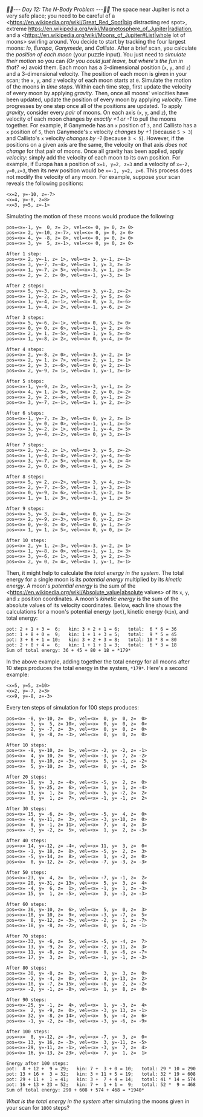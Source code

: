 *:calendar::calendar:--- Day 12: The N-Body Problem ---:calendar::calendar:*
The space near Jupiter is not a very safe place; you need to be careful of a <https://en.wikipedia.org/wiki/Great_Red_Spot|big distracting red spot>, extreme <https://en.wikipedia.org/wiki/Magnetosphere_of_Jupiter|radiation>, and a <https://en.wikipedia.org/wiki/Moons_of_Jupiter#List|whole lot of moons> swirling around.  You decide to start by tracking the four largest moons: *Io*, *Europa*, *Ganymede*, and *Callisto*.
After a brief scan, you calculate the *position of each moon* (your puzzle input). You just need to *simulate their motion* so you can _(Or you could just leave, but where's the fun in that? =>)_ avoid them.
Each moon has a 3-dimensional position (`x`, `y`, and `z`) and a 3-dimensional velocity.  The position of each moon is given in your scan; the `x`, `y`, and `z` velocity of each moon starts at `0`.
Simulate the motion of the moons in *time steps*. Within each time step, first update the velocity of every moon by applying *gravity*. Then, once all moons' velocities have been updated, update the position of every moon by applying *velocity*. Time progresses by one step once all of the positions are updated.
To apply *gravity*, consider every *pair* of moons. On each axis (`x`, `y`, and `z`), the velocity of each moon changes by *exactly +1 or -1* to pull the moons together.  For example, if Ganymede has an `x` position of `3`, and Callisto has a `x` position of `5`, then Ganymede's `x` velocity *changes by +1* (because `5 > 3`) and Callisto's `x` velocity *changes by -1* (because `3 < 5`). However, if the positions on a given axis are the same, the velocity on that axis *does not change* for that pair of moons.
Once all gravity has been applied, apply *velocity*: simply add the velocity of each moon to its own position. For example, if Europa has a position of `x=1, y=2, z=3` and a velocity of `x=-2, y=0,z=3`, then its new position would be `x=-1, y=2, z=6`. This process does not modify the velocity of any moon.
For example, suppose your scan reveals the following positions:
```<x=-1, y=0, z=2>
<x=2, y=-10, z=-7>
<x=4, y=-8, z=8>
<x=3, y=5, z=-1>
```
Simulating the motion of these moons would produce the following:
```After 0 steps:
pos=<x=-1, y=  0, z= 2>, vel=<x= 0, y= 0, z= 0>
pos=<x= 2, y=-10, z=-7>, vel=<x= 0, y= 0, z= 0>
pos=<x= 4, y= -8, z= 8>, vel=<x= 0, y= 0, z= 0>
pos=<x= 3, y=  5, z=-1>, vel=<x= 0, y= 0, z= 0>

After 1 step:
pos=<x= 2, y=-1, z= 1>, vel=<x= 3, y=-1, z=-1>
pos=<x= 3, y=-7, z=-4>, vel=<x= 1, y= 3, z= 3>
pos=<x= 1, y=-7, z= 5>, vel=<x=-3, y= 1, z=-3>
pos=<x= 2, y= 2, z= 0>, vel=<x=-1, y=-3, z= 1>

After 2 steps:
pos=<x= 5, y=-3, z=-1>, vel=<x= 3, y=-2, z=-2>
pos=<x= 1, y=-2, z= 2>, vel=<x=-2, y= 5, z= 6>
pos=<x= 1, y=-4, z=-1>, vel=<x= 0, y= 3, z=-6>
pos=<x= 1, y=-4, z= 2>, vel=<x=-1, y=-6, z= 2>

After 3 steps:
pos=<x= 5, y=-6, z=-1>, vel=<x= 0, y=-3, z= 0>
pos=<x= 0, y= 0, z= 6>, vel=<x=-1, y= 2, z= 4>
pos=<x= 2, y= 1, z=-5>, vel=<x= 1, y= 5, z=-4>
pos=<x= 1, y=-8, z= 2>, vel=<x= 0, y=-4, z= 0>

After 4 steps:
pos=<x= 2, y=-8, z= 0>, vel=<x=-3, y=-2, z= 1>
pos=<x= 2, y= 1, z= 7>, vel=<x= 2, y= 1, z= 1>
pos=<x= 2, y= 3, z=-6>, vel=<x= 0, y= 2, z=-1>
pos=<x= 2, y=-9, z= 1>, vel=<x= 1, y=-1, z=-1>

After 5 steps:
pos=<x=-1, y=-9, z= 2>, vel=<x=-3, y=-1, z= 2>
pos=<x= 4, y= 1, z= 5>, vel=<x= 2, y= 0, z=-2>
pos=<x= 2, y= 2, z=-4>, vel=<x= 0, y=-1, z= 2>
pos=<x= 3, y=-7, z=-1>, vel=<x= 1, y= 2, z=-2>

After 6 steps:
pos=<x=-1, y=-7, z= 3>, vel=<x= 0, y= 2, z= 1>
pos=<x= 3, y= 0, z= 0>, vel=<x=-1, y=-1, z=-5>
pos=<x= 3, y=-2, z= 1>, vel=<x= 1, y=-4, z= 5>
pos=<x= 3, y=-4, z=-2>, vel=<x= 0, y= 3, z=-1>

After 7 steps:
pos=<x= 2, y=-2, z= 1>, vel=<x= 3, y= 5, z=-2>
pos=<x= 1, y=-4, z=-4>, vel=<x=-2, y=-4, z=-4>
pos=<x= 3, y=-7, z= 5>, vel=<x= 0, y=-5, z= 4>
pos=<x= 2, y= 0, z= 0>, vel=<x=-1, y= 4, z= 2>

After 8 steps:
pos=<x= 5, y= 2, z=-2>, vel=<x= 3, y= 4, z=-3>
pos=<x= 2, y=-7, z=-5>, vel=<x= 1, y=-3, z=-1>
pos=<x= 0, y=-9, z= 6>, vel=<x=-3, y=-2, z= 1>
pos=<x= 1, y= 1, z= 3>, vel=<x=-1, y= 1, z= 3>

After 9 steps:
pos=<x= 5, y= 3, z=-4>, vel=<x= 0, y= 1, z=-2>
pos=<x= 2, y=-9, z=-3>, vel=<x= 0, y=-2, z= 2>
pos=<x= 0, y=-8, z= 4>, vel=<x= 0, y= 1, z=-2>
pos=<x= 1, y= 1, z= 5>, vel=<x= 0, y= 0, z= 2>

After 10 steps:
pos=<x= 2, y= 1, z=-3>, vel=<x=-3, y=-2, z= 1>
pos=<x= 1, y=-8, z= 0>, vel=<x=-1, y= 1, z= 3>
pos=<x= 3, y=-6, z= 1>, vel=<x= 3, y= 2, z=-3>
pos=<x= 2, y= 0, z= 4>, vel=<x= 1, y=-1, z=-1>
```
Then, it might help to calculate the *total energy in the system*. The total energy for a single moon is its *potential energy* multiplied by its *kinetic energy*. A moon's *potential energy* is the sum of the <https://en.wikipedia.org/wiki/Absolute_value|absolute values> of its `x`, `y`, and `z` position coordinates. A moon's *kinetic energy* is the sum of the absolute values of its velocity coordinates.  Below, each line shows the calculations for a moon's potential energy (`pot`), kinetic energy (`kin`), and total energy:
```Energy after 10 steps:
pot: 2 + 1 + 3 =  6;   kin: 3 + 2 + 1 = 6;   total:  6 * 6 = 36
pot: 1 + 8 + 0 =  9;   kin: 1 + 1 + 3 = 5;   total:  9 * 5 = 45
pot: 3 + 6 + 1 = 10;   kin: 3 + 2 + 3 = 8;   total: 10 * 8 = 80
pot: 2 + 0 + 4 =  6;   kin: 1 + 1 + 1 = 3;   total:  6 * 3 = 18
Sum of total energy: 36 + 45 + 80 + 18 = *179*
```
In the above example, adding together the total energy for all moons after 10 steps produces the total energy in the system, `*179*`.
Here's a second example:
```<x=-8, y=-10, z=0>
<x=5, y=5, z=10>
<x=2, y=-7, z=3>
<x=9, y=-8, z=-3>
```
Every ten steps of simulation for 100 steps produces:
```After 0 steps:
pos=<x= -8, y=-10, z=  0>, vel=<x=  0, y=  0, z=  0>
pos=<x=  5, y=  5, z= 10>, vel=<x=  0, y=  0, z=  0>
pos=<x=  2, y= -7, z=  3>, vel=<x=  0, y=  0, z=  0>
pos=<x=  9, y= -8, z= -3>, vel=<x=  0, y=  0, z=  0>

After 10 steps:
pos=<x= -9, y=-10, z=  1>, vel=<x= -2, y= -2, z= -1>
pos=<x=  4, y= 10, z=  9>, vel=<x= -3, y=  7, z= -2>
pos=<x=  8, y=-10, z= -3>, vel=<x=  5, y= -1, z= -2>
pos=<x=  5, y=-10, z=  3>, vel=<x=  0, y= -4, z=  5>

After 20 steps:
pos=<x=-10, y=  3, z= -4>, vel=<x= -5, y=  2, z=  0>
pos=<x=  5, y=-25, z=  6>, vel=<x=  1, y=  1, z= -4>
pos=<x= 13, y=  1, z=  1>, vel=<x=  5, y= -2, z=  2>
pos=<x=  0, y=  1, z=  7>, vel=<x= -1, y= -1, z=  2>

After 30 steps:
pos=<x= 15, y= -6, z= -9>, vel=<x= -5, y=  4, z=  0>
pos=<x= -4, y=-11, z=  3>, vel=<x= -3, y=-10, z=  0>
pos=<x=  0, y= -1, z= 11>, vel=<x=  7, y=  4, z=  3>
pos=<x= -3, y= -2, z=  5>, vel=<x=  1, y=  2, z= -3>

After 40 steps:
pos=<x= 14, y=-12, z= -4>, vel=<x= 11, y=  3, z=  0>
pos=<x= -1, y= 18, z=  8>, vel=<x= -5, y=  2, z=  3>
pos=<x= -5, y=-14, z=  8>, vel=<x=  1, y= -2, z=  0>
pos=<x=  0, y=-12, z= -2>, vel=<x= -7, y= -3, z= -3>

After 50 steps:
pos=<x=-23, y=  4, z=  1>, vel=<x= -7, y= -1, z=  2>
pos=<x= 20, y=-31, z= 13>, vel=<x=  5, y=  3, z=  4>
pos=<x= -4, y=  6, z=  1>, vel=<x= -1, y=  1, z= -3>
pos=<x= 15, y=  1, z= -5>, vel=<x=  3, y= -3, z= -3>

After 60 steps:
pos=<x= 36, y=-10, z=  6>, vel=<x=  5, y=  0, z=  3>
pos=<x=-18, y= 10, z=  9>, vel=<x= -3, y= -7, z=  5>
pos=<x=  8, y=-12, z= -3>, vel=<x= -2, y=  1, z= -7>
pos=<x=-18, y= -8, z= -2>, vel=<x=  0, y=  6, z= -1>

After 70 steps:
pos=<x=-33, y= -6, z=  5>, vel=<x= -5, y= -4, z=  7>
pos=<x= 13, y= -9, z=  2>, vel=<x= -2, y= 11, z=  3>
pos=<x= 11, y= -8, z=  2>, vel=<x=  8, y= -6, z= -7>
pos=<x= 17, y=  3, z=  1>, vel=<x= -1, y= -1, z= -3>

After 80 steps:
pos=<x= 30, y= -8, z=  3>, vel=<x=  3, y=  3, z=  0>
pos=<x= -2, y= -4, z=  0>, vel=<x=  4, y=-13, z=  2>
pos=<x=-18, y= -7, z= 15>, vel=<x= -8, y=  2, z= -2>
pos=<x= -2, y= -1, z= -8>, vel=<x=  1, y=  8, z=  0>

After 90 steps:
pos=<x=-25, y= -1, z=  4>, vel=<x=  1, y= -3, z=  4>
pos=<x=  2, y= -9, z=  0>, vel=<x= -3, y= 13, z= -1>
pos=<x= 32, y= -8, z= 14>, vel=<x=  5, y= -4, z=  6>
pos=<x= -1, y= -2, z= -8>, vel=<x= -3, y= -6, z= -9>

After 100 steps:
pos=<x=  8, y=-12, z= -9>, vel=<x= -7, y=  3, z=  0>
pos=<x= 13, y= 16, z= -3>, vel=<x=  3, y=-11, z= -5>
pos=<x=-29, y=-11, z= -1>, vel=<x= -3, y=  7, z=  4>
pos=<x= 16, y=-13, z= 23>, vel=<x=  7, y=  1, z=  1>

Energy after 100 steps:
pot:  8 + 12 +  9 = 29;   kin: 7 +  3 + 0 = 10;   total: 29 * 10 = 290
pot: 13 + 16 +  3 = 32;   kin: 3 + 11 + 5 = 19;   total: 32 * 19 = 608
pot: 29 + 11 +  1 = 41;   kin: 3 +  7 + 4 = 14;   total: 41 * 14 = 574
pot: 16 + 13 + 23 = 52;   kin: 7 +  1 + 1 =  9;   total: 52 *  9 = 468
Sum of total energy: 290 + 608 + 574 + 468 = *1940*
```
*What is the total energy in the system* after simulating the moons given in your scan for `1000` steps?
